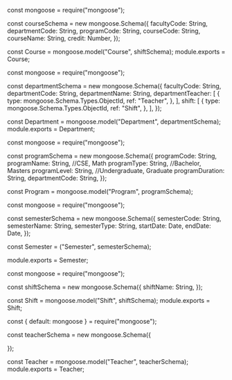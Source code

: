 const mongoose = require("mongoose");

const courseSchema = new mongoose.Schema({
facultyCode: String,
departmentCode: String,
programCode: String,
courseCode: String,
courseName: String,
credit: Number,
});

const Course = mongoose.model("Course", shiftSchema);
module.exports = Course;

const mongoose = require("mongoose");

const departmentSchema = new mongoose.Schema({
facultyCode: String,
departmentCode: String,
departmentName: String,
departmentTeacher: [
{
type: mongoose.Schema.Types.ObjectId,
ref: "Teacher",
},
],
shift: [
{
type: mongoose.Schema.Types.ObjectId,
ref: "Shift",
},
],
});

const Department = mongoose.model("Department", departmentSchema);
module.exports = Department;

const mongoose = require("mongoose");

const programSchema = new mongoose.Schema({
programCode: String,
programName: String, //CSE, Math
programType: String, //Bachelor, Masters
programLevel: String, //Undergraduate, Graduate
programDuration: String,
departmentCode: String,
});

const Program = mongoose.model("Program", programSchema);

const mongoose = require("mongoose");

const semesterSchema = new mongoose.Schema({
semesterCode: String,
semesterName: String,
semesterType: String,
startDate: Date,
endDate: Date,
});

const Semester = ("Semester", semesterSchema);

module.exports = Semester;

const mongoose = require("mongoose");

const shiftSchema = new mongoose.Schema({
shiftName: String,
});

const Shift = mongoose.model("Shift", shiftSchema);
module.exports = Shift;

const { default: mongoose } = require("mongoose");

const teacherSchema = new mongoose.Schema({

});

const Teacher = mongoose.model("Teacher", teacherSchema);
module.exports = Teacher;


